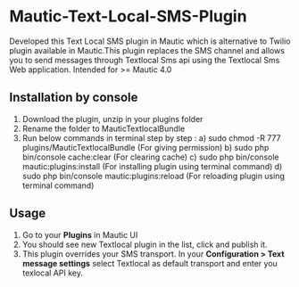 # Mautic-Text-Local-SMS-Plugin
Developed  this Text Local SMS plugin in Mautic which is alternative to Twilio plugin available in Mautic.This plugin replaces the SMS channel and allows you to send messages through Textlocal Sms api using the Textlocal Sms Web application.
Intended for >= Mautic 4.0

## Installation by console
1. Download the plugin, unzip in your plugins folder
2. Rename the folder to MauticTextlocalBundle
3. Run below commands in terminal step by step :
	a) sudo chmod -R 777 plugins/MauticTextlocalBundle (For giving permission)
	b) sudo php bin/console cache:clear (For clearing cache)
	c) sudo php bin/console mautic:plugins:install (For installing plugin using terminal command)
	d) sudo php bin/console mautic:plugins:reload (For reloading plugin using terminal command)


## Usage
1. Go to your **Plugins** in Mautic UI
2. You should see new Textlocal plugin in the list, click and publish it.
3. This plugin overrides your SMS transport. In your **Configuration > Text message settings** select Textlocal as default transport and enter you texlocal API key.
